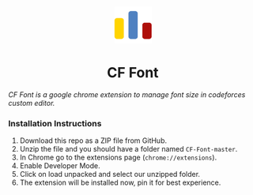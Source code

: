 <div align="center">
  <img src="assets/icon.png" width="75" height="75"/>
  <h1 align="center">CF Font</h1>  
</div>

*CF Font is a google chrome extension to manage font size in codeforces custom editor.*

### Installation Instructions

1. Download this repo as a ZIP file from GitHub.
2. Unzip the file and you should have a folder named `CF-Font-master`.
3. In Chrome go to the extensions page (`chrome://extensions`).
4. Enable Developer Mode.
5. Click on load unpacked and select our unzipped folder.
6. The extension will be installed now, pin it for best experience.
